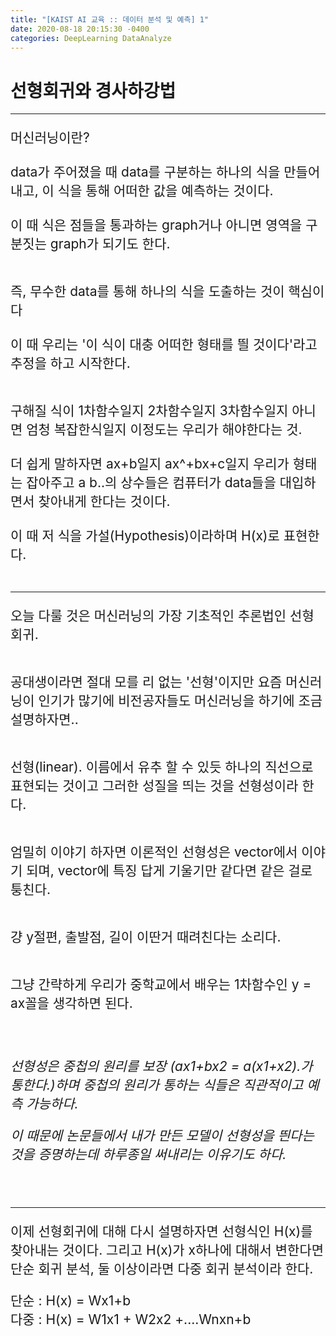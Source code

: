 ```yaml
---
title: "[KAIST AI 교육 :: 데이터 분석 및 예측] 1"
date: 2020-08-18 20:15:30 -0400
categories: DeepLearning DataAnalyze
---
```

# 선형회귀와 경사하강법

<hr/>
<div style = "font-size :1.5em">
<p>
머신러닝이란?<br/><br/>
data가 주어졌을 때 data를 구분하는 하나의 식을 만들어 내고, 이 식을 통해 어떠한 값을 예측하는 것이다.<br/><br/>
이 때 식은 점들을 통과하는 graph거나 아니면 영역을 구분짓는 graph가 되기도 한다.<br/><br/>

즉, 무수한 data를 통해 하나의 식을 도출하는 것이 핵심이다 <br/><br/>
이 때 우리는 '이 식이 대충 어떠한 형태를 띌 것이다'라고 추정을 하고 시작한다.<br/><br/>

구해질 식이 1차함수일지 2차함수일지 3차함수일지 아니면 엄청 복잡한식일지 이정도는 우리가 해야한다는 것.<br/><br/>
더 쉽게 말하자면  ax+b일지 ax^+bx+c일지 우리가 형태는 잡아주고 a b..의 상수들은 컴퓨터가 data들을 대입하면서 찾아내게 한다는 것이다.<br/><br/>
이 때 저 식을 가설(Hypothesis)이라하며 H(x)로 표현한다.<br/><br/> 

</p>
<hr/>
<p>
오늘 다룰 것은 머신러닝의 가장 기초적인 추론법인 선형회귀.<br/><br/>

공대생이라면 절대 모를 리 없는 '선형'이지만 요즘 머신러닝이 인기가 많기에 비전공자들도
머신러닝을 하기에 조금 설명하자면..<br/><br/>

선형(linear). 이름에서 유추 할 수 있듯 하나의 직선으로 표현되는 것이고 그러한 성질을 띄는 것을 선형성이라 한다.<br/><br/>

엄밀히 이야기 하자면 이론적인 선형성은 vector에서 이야기 되며, vector에 특징 답게 기울기만 같다면 같은 걸로 퉁친다.<br/><br/>

걍 y절편, 출발점, 길이 이딴거 때려친다는 소리다.<br/><br/>

그냥 간략하게 우리가 중학교에서 배우는 1차함수인 y = ax꼴을 생각하면 된다.<br/><br/><br/>

<i>선형성은 중첩의 원리를 보장 (ax1+bx2 = a(x1+x2).가 통한다.)하며 중첩의 원리가 통하는 식들은 직관적이고 예측 가능하다.<br/>

이 때문에 논문들에서 내가 만든 모델이 선형성을 띈다는 것을 증명하는데 하루종일 써내리는 이유기도 하다.</i><br/><br/><br/>


</p>
<hr/>
<p>
이제 선형회귀에 대해 다시 설명하자면 선형식인 H(x)를 찾아내는 것이다.
그리고 H(x)가 x하나에 대해서 변한다면 단순 회귀 분석, 둘 이상이라면 다중 회귀 분석이라 한다.<br/>

단순 : H(x) = Wx1+b<br/>
다중 : H(x) = W1x1 + W2x2 +....Wnxn+b<br/>

<br/><br/>

</p>
<div/>